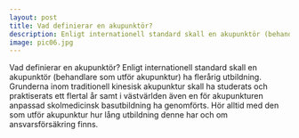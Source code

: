 ```yaml
---
layout: post
title: Vad definierar en akupunktör?
description: Enligt internationell standard skall en akupunktör (behandlare som utför akupunktur) ha flerårig utbildning
image: pic06.jpg
---
```


Vad definierar en akupunktör?
Enligt internationell standard skall en akupunktör (behandlare som utför akupunktur) ha flerårig utbildning.
Grunderna inom traditionell kinesisk akupunktur skall ha studerats och praktiserats ett flertal år samt i västvärlden även en för akupunkturen anpassad skolmedicinsk basutbildning ha genomförts. Hör alltid med den som utför akupunktur hur lång utbildning denne har och om ansvarsförsäkring finns.
